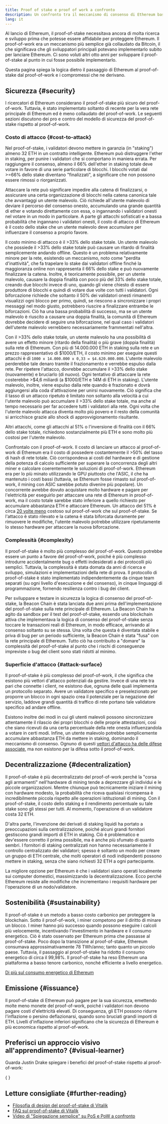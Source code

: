 ```yaml
---
title: Proof of stake e proof of work a confronto
description: Un confronto tra il meccanismo di consenso di Ethereum basato sul proof-of-stake e sul proof-of-work
lang: it
---
```


Al lancio di Ethereum, il proof-of-stake necessitava ancora di molta ricerca e sviluppo prima che potesse essere affidabile per proteggere Ethereum. Il proof-of-work era un meccanismo più semplice già collaudato da Bitcoin, il che significava che gli sviluppatori principali potevano implementarlo subito per lanciare Ethereum. Ci sono voluti altri otto anni per sviluppare il proof-of-stake al punto in cui fosse possibile implementarlo.

Questa pagina spiega la logica dietro il passaggio di Ethereum al proof-of-stake dal proof-of-work e i compromessi che ne derivano.

## Sicurezza {#security}

I ricercatori di Ethereum considerano il proof-of-stake più sicuro del proof-of-work. Tuttavia, è stato implementato soltanto di recente per la vera rete principale di Ethereum ed è meno collaudato del proof-of-work. Le seguenti sezioni discutono dei pro e contro del modello di sicurezza del proof-of-stake rispetto al proof-of-work.

### Costo di attacco {#cost-to-attack}

Nel proof-of-stake, i validatori devono mettere in garanzia (in "staking") almeno 32 ETH in un contratto intelligente. Ethereum può distruggere l'ether in staking, per punire i validatori che si comportano in maniera errata. Per raggiungere il consenso, almeno il 66% dell'ether in staking totale deve votare in favore di una serie particolare di blocchi. I blocchi votati dal >=66% dello stake diventano "finalizzati", a significare che non possono essere rimossi o riorganizzati.

Attaccare la rete può significare impedire alla catena di finalizzarsi, o assicurare una certa organizzazione di blocchi nella catena canonica tale che avvantaggi un utente malevolo. Ciò richiede all'utente malevolo di deviare il percorso del consenso onesto, accumulando una grande quantità di ether e votando direttamente con essa, o ingannando i validatori onesti nel votare in un modo in particolare. A parte gli attacchi sofisticati e a bassa probabilità che ingannano i validatori onesti, il costo di attacco di Ethereum è il costo dello stake che un utente malevolo deve accumulare per influenzare il consenso a proprio favore.

Il costo minimo di attacco è il >33% dello stake totale. Un utente malevolo che possiede il >33% dello stake totale può causare un ritardo di finalità semplicemente andando offline. Questo è un problema relativamente minore per la rete, esistendo un meccanismo, noto come "perdita d'inattività", che fa trapelare lo stake dai validatori offline finché la maggioranza online non rappresenta il 66% dello stake e può nuovamente finalizzare la catena. Inoltre, è teoricamente possibile, per un utente malevolo, causare la doppia finalità con poco più del 33% dello stake totale, creando due blocchi invece di uno, quando gli viene chiesto di essere produttore di blocchi e quindi di votare due volte con tutti i validatori. Ogni biforcazione richiede che soltanto il 50% dei validatori onesti rimanenti visualizzi ogni blocco per primo, quindi, se riescono a sincronizzare i propri messaggi nel modo giusto, potrebbero riuscire a finalizzare entrambe le biforcazioni. Ciò ha una bassa probabilità di successo, ma se un utente malevolo è riuscito a causare una doppia finalità, la comunità di Ethereum dovrebbe decidere di seguire una biforcazione, nel qual caso i validatori dell'utente malevolo verrebbero necessariamente frammentati nell'altra.

Con il >33% dello stake totale, un utente malevolo ha una possibilità di avere un effetto minore (ritardo della finalità) o più grave (doppia finalità) sulla rete di Ethereum. Con più di 14.000.000 ETH in staking sulla rete e un prezzo rappresentativo di $1000/ETH, il costo minimo per eseguire questi attacchi è di `1000 x 14.000.000 x 0,33 = $4.620.000.000`. L'utente malevolo perderebbe tale denaro tramite il frazionamento e verrebbe espulso dalla rete. Per ripetere l'attacco, dovrebbe accumulare il >33% dello stake (nuovamente) e bruciarlo (di nuovo). Ogni tentativo di attaccare la rete costerebbe >$4,6 miliardi (a $1000/ETH e 14M di ETH in staking). L'utente malevolo, inoltre, viene espulso dalla rete quando è frazionato e dovrà aggiungersi alla coda d'attivazione per unirsi nuovamente. Ciò significa che il tasso di un attacco ripetuto è limitato non soltanto alla velocità a cui l'utente malevolo può accumulare il >33% dello stake totale, ma anche al tempo necessario per far accedere tutti i validatori alla rete. Ogni volta che l'utente malevolo attacca diventa molto più povero e il resto della comunità si arricchisce grazie allo shock di approvvigionamento risultante.

Altri attacchi, come gli attacchi al 51% o l'inversione di finalità con il 66% dello stake totale, richiedono sostanzialmente più ETH e sono molto più costosi per l'utente malevolo.

Confrontalo con il proof-of-work. Il costo di lanciare un attacco al proof-of-work di Ethereum era il costo di possedere costantemente il >50% del tasso di hash di rete totale. Ciò corrispondeva ai costi del hardware e di gestione della potenza di calcolo sufficiente per superare la concorrenza degli altri miner e calcolare coerentemente le soluzioni di proof-of-work. Ethereum era per lo più minato utilizzando le GPU piuttosto che l'ASIC, il che ha mantenuto i costi bassi (tuttavia, se Ethereum fosse rimasto sul proof-of-work, il mining con ASIC sarebbe potuto divenire più popolare). Un concorrente avrebbe dovuto acquistare molto hardware e pagare per l'elettricità per eseguirlo per attaccare una rete di Ethereum in proof-of-work, ma il costo totale sarebbe stato inferiore a quello richiesto per accumulare abbastanza ETH e attaccare Ethereum. Un attacco del 51% è circa [20 volte meno](https://youtu.be/1m12zgJ42dI?t=1562) costoso sul proof-of-work che sul proof-of-stake. Se l'attacco è stato rilevato e la catena è stata biforcata duramente per rimuovere le modifiche, l'utente malevolo potrebbe utilizzare ripetutamente lo stesso hardware per attaccare la nuova biforcazione.

### Complessità {#complexity}

Il proof-of-stake è molto più complesso del proof-of-work. Questo potrebbe essere un punto a favore del proof-of-work, poiché è più complesso introdurre accidentalmente bug o effetti indesiderati a dei protocolli più semplici. Tuttavia, la complessità è stata domata da anni di ricerca e sviluppo, simulazioni e implementazioni della rete di prova. Il protocollo di proof-of-stake è stato implementato indipendentemente da cinque team separati (su ogni livello d'esecuzione e del consenso), in cinque linguaggi di programmazione, fornendo resilienza contro i bug dei client.

Per sviluppare e testare in sicurezza la logica di consenso del proof-of-stake, la Beacon Chain è stata lanciata due anni prima dell'implementazione del proof-of-stake sulla rete principale di Ethereum. La Beacon Chain ha agito da sandbox per il test del proof-of-stake, essendo una blockchain attiva che implementava la logica di consenso del proof-of-stake senza toccare le transazioni reali di Ethereum, in modo efficace, arrivando al consenso soltanto su se stessa. Una volta che questa è diventata stabile e priva di bug per un periodo sufficiente, la Beacon Chain è stata "fusa" con la rete principale di Ethereum. Tutto ciò ha contribuito a "domare" la complessità del proof-of-stake al punto che i rischi di conseguenze impreviste o bug del client sono stati ridotti al minimo.

### Superficie d'attacco {#attack-surface}

Il proof-of-stake è più complesso del proof-of-work, il che significa che esistono più vettori d'attacco potenziali da gestire. Invece di una rete tra pari che connette i client, ne esistono due, ognuna delle quali implementa un protocollo separato. Avere un validatore specifico e preselezionato per proporre un blocco in ogni spazio crea il potenziale per la negazione del servizio, laddove grandi quantità di traffico di rete portano tale validatore specifico ad andare offline.

Esistono inoltre dei modi in cui gli utenti malevoli possono sincronizzare attentamente il rilascio dei propri blocchi o delle proprie attestazioni, così che siano ricevuti da una certa percentuale della rete onesta influenzandola a votare in certi modi. Infine, un utente malevolo potrebbe semplicemente accumulare abbastanza ETH da mettere in staking, dominando il meccanismo di consenso. Ognuno di questi [vettori d'attacco ha delle difese associate](/developers/docs/consensus-mechanisms/pos/attack-and-defense), ma non esistono per la difesa sotto il proof-of-work.

## Decentralizzazione {#decentralization}

Il proof-of-stake è più decentralizzato del proof-of-work perché la "corsa agli armamenti" nell'hardware di mining tende a deprezzare gli individui e le piccole organizzazioni. Mentre chiunque può tecnicamente iniziare il mining con hardware modesto, la probabilità che riceva qualsiasi ricompensa è incredibilmente piccola rispetto alle operazioni istituzionali di mining. Con il proof-of-stake, il costo dello staking e il rendimento percentuale su tale stake sono gli stessi per tutti. Al momento, l'operazione di un validatore costa 32 ETH.

D'altra parte, l'invenzione dei derivati di staking liquidi ha portato a preoccupazioni sulla centralizzazione, poiché alcuni grandi fornitori gestiscono grandi importi di ETH in staking. Ciò è problematico e dev'essere corretto il prima possibile, ma è anche più sfumato di quanto sembri. I fornitori di staking centralizzati non hanno necessariamente il controllo centralizzato dei validatori; spesso è soltanto un modo per creare un gruppo di ETH centrale, che molti operatori di nodi indipendenti possono mettere in staking, senza che siano richiesti 32 ETH a ogni partecipante.

La migliore opzione per Ethereum è che i validatori siano operati localmente sui computer domestici, massimizzando la decentralizzazione. Ecco perché Ethereum resiste alle modifiche che incrementano i requisiti hardware per l'operazione di un nodo/validatore.

## Sostenibilità {#sustainability}

Il proof-of-stake è un metodo a basso costo carbonico per proteggere la blockchain. Sotto il proof-of-work, i miner competono per il diritto di minare un blocco. I miner hanno più successo quando possono eseguire i calcoli più velocemente, incentivando l'investimento in hardware e il consumo energetico. Ciò è stato osservato per Ethereum prima che passasse al proof-of-stake. Poco dopo la transizione al proof-of-stake, Ethereum consumava approssimativamente 78 TWh/anno; tanto quanto un piccolo paese. Tuttavia, il passaggio al proof-of-stake ha ridotto il consumo energetico di circa il 99,98%. Il proof-of-stake ha reso Ethereum una piattaforma a basso tenore carbonico, nonché efficiente a livello energetico.

[Di più sul consumo energetico di Ethereum](/energy-consumption)

## Emissione {#issuance}

Il proof-of-stake di Ethereum può pagare per la sua sicurezza, emettendo molte meno monete del proof-of-work, poiché i validatori non devono pagare costi d'elettricità elevati. Di conseguenza, gli ETH possono ridurre l'inflazione o persino deflazionarsi, quando sono bruciati grandi importi di ETH. Livelli d'inflazione inferiori significano che la sicurezza di Ethereum è più economica rispetto al proof-of-work.

## Preferisci un approccio visivo all'apprendimento? {#visual-learner}

Guarda Justin Drake spiegare i benefici del proof-of-stake rispetto al proof-of-work:

{
<YouTube id="1m12zgJ42dI" />
}

## Letture consigliate {#further-reading}

- [Filosofia di design del proof-of-stake di Vitalik](https://medium.com/@VitalikButerin/a-proof-of-stake-design-philosophy-506585978d51)
- [FAQ sul proof-of-stake di Vitalik](https://vitalik.eth.limo/general/2017/12/31/pos_faq.html#what-is-proof-of-stake)
- [Video di "Spiegazione semplice" su PoS e PoW a confronto](https://www.youtube.com/watch?v=M3EFi_POhps)
